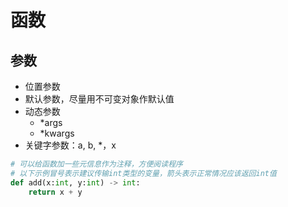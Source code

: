 # 函数

## 参数

- 位置参数
- 默认参数，尽量用不可变对象作默认值
- 动态参数
  - *args
  - *kwargs
- 关键字参数：a, b, *，x


```python
# 可以给函数加一些元信息作为注释，方便阅读程序
# 以下示例冒号表示建议传输int类型的变量，箭头表示正常情况应该返回int值
def add(x:int, y:int) -> int:
    return x + y
```